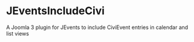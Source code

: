 JEventsIncludeCivi
==================

A Joomla 3 plugin for JEvents to include CiviEvent entries in calendar and list views
